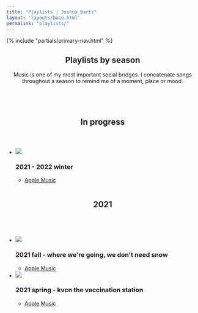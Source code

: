 ```yaml
---
title: "Playlists | Joshua Bartz"
layout: 'layouts/base.html'
permalink: "playlists/"
---
```


{% include "partials/primary-nav.html" %}

<section id="intro" class="greeting">
	<div class="container-narrow">
		<header>
			<h1>Playlists by season</h1>
			<p>Music is one of my most important social bridges. I concatenate songs throughout a season to remind me of a moment, place or mood.</p>
		</header>
	</div>
</section>

<section id="current" class="row">
	<div class="row container-narrow">
		<div class="column">
			<header>
				<h2>In progress</h2>
			</header>
			<ul class="no-list-decor">
				<li><img class="album" src="https://is2-ssl.mzstatic.com/image/thumb/a15ybwvgihiY5gRvMtoMxA/500x500cc.jpg" />
				<h3 class="subheading">2021 - 2022 winter</h3>
					<ul class="no-list-decor">
						<li><a href="https://music.apple.com/us/playlist/2021-2022-winter/pl.u-AZDXGIdKxa1" target="_blank">Apple Music</a></li>
					</ul>
				</li>
			</ul>
		</div>
	</div>
</section>

<section id="2021" class="row">
	<div class="row container-narrow">
		<div class="column">
			<header>
				<h2>2021</h2>
			</header>
		</div>
		<div class="double-column">
			<ul class="no-list-decor chrono-lists">
				<li><img class="album" src="https://is2-ssl.mzstatic.com/image/thumb/a15ybwvgihiY5gRvMtoMxA/500x500cc.jpg" />
				<h3 class="subheading">2021 fall - where we're going, we don't need snow</h3>
					<ul class="no-list-decor">
						<li><a href="https://music.apple.com/us/playlist/2021-fall-where-were-going-we-dont-need-snow/pl.u-RrjY5ulXmW5" target="_blank">Apple Music</a></li>
					</ul>
				</li>
				<li><img class="album" src="https://is2-ssl.mzstatic.com/image/thumb/a15ybwvgihiY5gRvMtoMxA/500x500cc.jpg" />
				<h3 class="subheading">2021 spring - kvcn the vaccination station</h3>
					<ul class="no-list-decor">
						<li><a href="https://music.apple.com/us/playlist/2021-spring-kvcn-the-vaccination-station/pl.u-ZmLWaU6XVGN" target="_blank">Apple Music</a></li>
					</ul>
				</li>
			</ul>
		</div>
	</div>
</section>